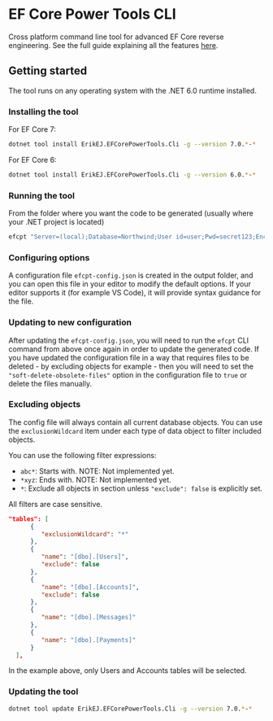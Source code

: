 # EF Core Power Tools CLI

Cross platform command line tool for advanced EF Core reverse engineering. See the full guide explaining all the features [here](https://github.com/ErikEJ/EFCorePowerTools/wiki/Reverse-Engineering).

## Getting started

The tool runs on any operating system with the .NET 6.0 runtime installed.

### Installing the tool

For EF Core 7:

```bash
dotnet tool install ErikEJ.EFCorePowerTools.Cli -g --version 7.0.*-*
```

For EF Core 6:

```bash
dotnet tool install ErikEJ.EFCorePowerTools.Cli -g --version 6.0.*-*
```

### Running the tool 

From the folder where you want the code to be generated (usually where your .NET project is located)

```bash
efcpt "Server=(local);Database=Northwind;User id=user;Pwd=secret123;Encrypt=false" mssql
```

### Configuring options

A configuration file `efcpt-config.json` is created in the output folder, and you can open this file in your editor to modify the default options. If your editor supports it (for example VS Code), it will provide syntax guidance for the file.

### Updating to new configuration

After updating the `efcpt-config.json`, you will need to run the `efcpt` CLI command from above once again in order to update the generated code.
If you have updated the configuration file in a way that requires files to be deleted - by excluding objects for example - then you will need to set the `"soft-delete-obsolete-files"` option in the configuration file to `true` or delete the files manually.


### Excluding objects

The config file will always contain all current database objects. You can use the `exclusionWildcard` item under each type of data object to filter included objects. 

You can use the following filter expressions:

- `abc*`: Starts with. NOTE: Not implemented yet. 
- `*xyz`: Ends with. NOTE: Not implemented yet.
- `*`: Exclude all objects in section unless `"exclude": false` is explicitly set.

All filters are case sensitive.

```json
"tables": [
      {
         "exclusionWildcard": "*"
      },
      {
         "name": "[dbo].[Users]",
         "exclude": false
      },
      {
         "name": "[dbo].[Accounts]",
         "exclude": false
      },
      {
         "name": "[dbo].[Messages]"
      },
      {
         "name": "[dbo].[Payments]"
      }
  ],
```

In the example above, only Users and Accounts tables will be selected.

### Updating the tool

```bash
dotnet tool update ErikEJ.EFCorePowerTools.Cli -g --version 7.0.*-*
```
